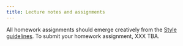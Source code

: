 ```yaml
---
title: Lecture notes and assignments
---
```


All homework assignments should emerge creatively from the [Style
guidelines](docs/style.pdf).  To submit your homework assignment,
XXX TBA.

